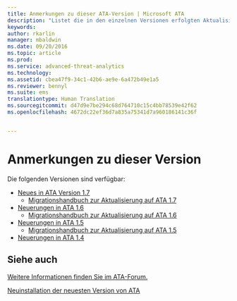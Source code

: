 ```yaml
---
title: Anmerkungen zu dieser ATA-Version | Microsoft ATA
description: "Listet die in den einzelnen Versionen erfolgten Aktualisierungen auf, beschreibt bekannte Probleme und nennt Handbücher für die Migration"
keywords: 
author: rkarlin
manager: mbaldwin
ms.date: 09/20/2016
ms.topic: article
ms.prod: 
ms.service: advanced-threat-analytics
ms.technology: 
ms.assetid: cbea47f9-34c1-42b6-ae9e-6a472b49e1a5
ms.reviewer: bennyl
ms.suite: ems
translationtype: Human Translation
ms.sourcegitcommit: d47d9e7be294c68d764710c15c4bb78539e42f62
ms.openlocfilehash: 4672dc22ef36d7a835a75341d7a960186141c36f


---
```


# Anmerkungen zu dieser Version
Die folgenden Versionen sind verfügbar:

- [Neues in ATA Version 1.7](whats-new-version-1.7.md)
   - [Migrationshandbuch zur Aktualisierung auf ATA 1.7](/advanced-threat-analytics/understand-explore/ata-update-1.7-migration-guide)
- [Neuerungen in ATA 1.6](whats-new-version-1.6.md)
   - [Migrationshandbuch zur Aktualisierung auf ATA 1.6](/advanced-threat-analytics/understand-explore/ata-update-1.6-migration-guide)
- [Neuerungen in ATA 1.5](whats-new-version-1.5.md)
   - [Migrationshandbuch zur Aktualisierung auf ATA 1.5](/advanced-threat-analytics/understand-explore/ata-update-1.5-migration-guide)
- [Neuerungen in ATA 1.4](whats-new-version-1.4.md)

## Siehe auch
[Weitere Informationen finden Sie im ATA-Forum.](https://social.technet.microsoft.com/Forums/security/home?forum=mata)

[Neuinstallation der neuesten Version von ATA](/advanced-threat-analytics/deploy-use/install-ata)



<!--HONumber=Sep16_HO4-->


